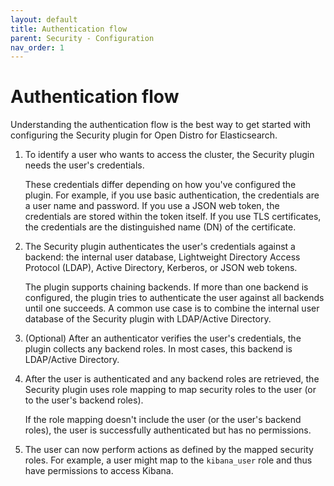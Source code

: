 ```yaml
---
layout: default
title: Authentication flow
parent: Security - Configuration
nav_order: 1
---
```


# Authentication flow

Understanding the authentication flow is the best way to get started with configuring the Security plugin for Open Distro for Elasticsearch.

1. To identify a user who wants to access the cluster, the Security plugin needs the user's credentials.

   These credentials differ depending on how you've configured the plugin. For example, if you use basic authentication, the credentials are a user name and password. If you use a JSON web token, the credentials are stored within the token itself. If you use TLS certificates, the credentials are the distinguished name (DN) of the certificate.

2. The Security plugin authenticates the user's credentials against a backend: the internal user database, Lightweight Directory Access Protocol (LDAP), Active Directory, Kerberos, or JSON web tokens.

   The plugin supports chaining backends. If more than one backend is configured, the plugin tries to authenticate the user against all backends until one succeeds. A common use case is to combine the internal user database of the Security plugin with LDAP/Active Directory.

3. (Optional) After an authenticator verifies the user's credentials, the plugin collects any backend roles. In most cases, this backend is LDAP/Active Directory.

4. After the user is authenticated and any backend roles are retrieved, the Security plugin uses role mapping to map security roles to the user (or to the user's backend roles).

   If the role mapping doesn't include the user (or the user's backend roles), the user is successfully authenticated but has no permissions.

5. The user can now perform actions as defined by the mapped security roles. For example, a user might map to the `kibana_user` role and thus have permissions to access Kibana.
